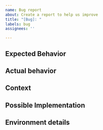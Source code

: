 ```yaml
---
name: Bug report
about: Create a report to help us improve
title: "[Bug]: "
labels: bug
assignees: ''

---
```


## Expected Behavior
<!--- What did you think should happen? --->

## Actual behavior
<!--- What did actually happen? Add screenshots, if applicable. --->

## Context
<!--- Anything else you want to add --->

## Possible Implementation
<!--- Not obligatory, but ideas as to the implementation of the addition or change. --->

## Environment details
<!--- Plugin version, Operating System, etc. --->
